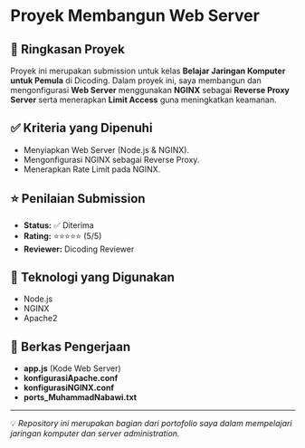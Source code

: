 # Proyek Membangun Web Server

## 📌 Ringkasan Proyek
Proyek ini merupakan submission untuk kelas **Belajar Jaringan Komputer untuk Pemula** di Dicoding. Dalam proyek ini, saya membangun dan mengonfigurasi **Web Server** menggunakan **NGINX** sebagai **Reverse Proxy Server** serta menerapkan **Limit Access** guna meningkatkan keamanan.

## ✅ Kriteria yang Dipenuhi
- Menyiapkan Web Server (Node.js & NGINX).
- Mengonfigurasi NGINX sebagai Reverse Proxy.
- Menerapkan Rate Limit pada NGINX.

## ⭐ Penilaian Submission
- **Status:** ✅ Diterima  
- **Rating:** ⭐⭐⭐⭐⭐ (5/5)  
- **Reviewer:** Dicoding Reviewer  

## 🔧 Teknologi yang Digunakan
- Node.js
- NGINX
- Apache2

## 📂 Berkas Pengerjaan
- **app.js** (Kode Web Server)
- **konfigurasiApache.conf**
- **konfigurasiNGINX.conf**
- **ports_MuhammadNabawi.txt**

---

💡 *Repository ini merupakan bagian dari portofolio saya dalam mempelajari jaringan komputer dan server administration.*
